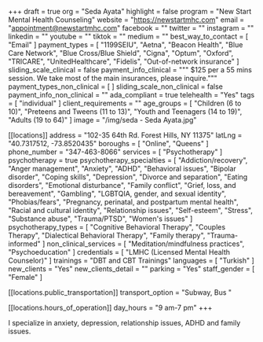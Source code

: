 +++
draft = true
org = "Seda Ayata"
highlight = false
program = "New Start Mental Health Counseling"
website = "https://newstartmhc.com"
email = "appointment@newstartmhc.com"
facebook = ""
twitter = ""
instagram = ""
linkedin = ""
youtube = ""
tiktok = ""
medium = ""
best_way_to_contact = [ "Email" ]
payment_types = [
  "1199SEIU",
  "Aetna",
  "Beacon Health",
  "Blue Care Network",
  "Blue Cross/Blue Shield",
  "Cigna",
  "Optum",
  "Oxford",
  "TRICARE",
  "UnitedHealthcare",
  "Fidelis",
  "Out-of-network insurance"
]
sliding_scale_clinical = false
payment_info_clinical = """
$125 per a 55 mins session. 
We take most of the main insurances, please inquire."""
payment_types_non_clinical = [ ]
sliding_scale_non_clinical = false
payment_info_non_clinical = ""
ada_compliant = true
telehealth = "Yes"
tags = [ "individual" ]
client_requirements = ""
age_groups = [
  "Children (6 to 10)",
  "Preteens and Tweens (11 to 13)",
  "Youth and Teenagers (14 to 19)",
  "Adults (19 to 64)"
]
image = "/img/seda - Seda Ayata.jpg"

[[locations]]
address = "102-35 64th Rd. Forest Hills, NY 11375"
latLng = "40.7317512, -73.8520435"
boroughs = [ "Online", "Queens" ]
phone_number = "347-463-8066"
services = [ "Psychotherapy" ]
psychotherapy = true
psychotherapy_specialties = [
  "Addiction/recovery",
  "Anger management",
  "Anxiety",
  "ADHD",
  "Behavioral issues",
  "Bipolar disorder",
  "Coping skills",
  "Depression",
  "Divorce and separation",
  "Eating disorders",
  "Emotional disturbance",
  "Family conflict",
  "Grief, loss, and bereavement",
  "Gambling",
  "LGBTQIA, gender, and sexual identity",
  "Phobias/fears",
  "Pregnancy, perinatal, and postpartum mental health",
  "Racial and cultural identity",
  "Relationship issues",
  "Self-esteem",
  "Stress",
  "Substance abuse",
  "Trauma/PTSD",
  "Women's issues"
]
psychotherapy_types = [
  "Cognitive Behavioral Therapy",
  "Couples Therapy",
  "Dialectical Behavioral Therapy",
  "Family therapy",
  "Trauma-informed"
]
non_clinical_services = [ "Meditation/mindfulness practices", "Psychoeducation" ]
credentials = [ "LMHC (Licensed Mental Health Counselor)" ]
trainings = "DBT and CBT Trainings"
languages = [ "Turkish" ]
new_clients = "Yes"
new_clients_detail = ""
parking = "Yes"
staff_gender = [ "Female" ]

  [[locations.public_transportation]]
  transport_option = "Subway, Bus "

  [[locations.hours_of_operation]]
  day_hours = "9 am-7 pm"
+++

I specialize in anxiety, depression, relationship issues, ADHD and family issues. 
